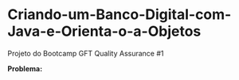 # Criando-um-Banco-Digital-com-Java-e-Orienta-o-a-Objetos
Projeto do Bootcamp GFT Quality Assurance #1

<b>Problema:<b>

